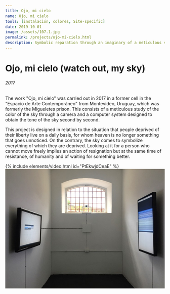 ```yaml
---
title: Ojo, mi cielo
name: Ojo, mi cielo
tools: [instalación, colores, Site-specific]
date: 2019-10-01
image: /assets/107.1.jpg
permalink: /projects/ojo-mi-cielo.html
description: Symbolic reparation through an imaginary of a meticulous study of the color of the sky that a prisoner in the ex-cell would have made.
---
```


# Ojo, mi cielo (watch out, my sky)

###### 2017

The work "Ojo, mi cielo" was carried out in 2017 in a former cell in the "Espacio de Arte Contemporáneo" from Montevideo, Uruguay, which was formerly the Migueletes prison. This consists of a meticulous study of the color of the sky through a camera and a computer system designed to obtain the tone of the sky second by second.

This project is designed in relation to the situation that people deprived of their liberty live on a daily basis, for whom heaven is no longer something that goes unnoticed. On the contrary, the sky comes to symbolize everything of which they are deprived. Looking at it for a person who cannot move freely implies an action of resignation but at the same time of resistance, of humanity and of waiting for something better.

{% include elements/video.html id="PtEkwjdCeaE" %}
![preview](/assets/107.1.jpg)
